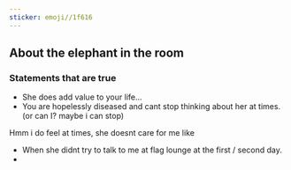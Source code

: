 ```yaml
---
sticker: emoji//1f616
---
```

## About the elephant in the room
### Statements that are true 
- She does add value to your life...
- You are hopelessly diseased and cant stop thinking about her at times. (or can I? maybe i can stop) 

Hmm i do feel at times, she doesnt care for me like
- When she didnt try to talk to me at flag lounge at the first / second day.
- 

